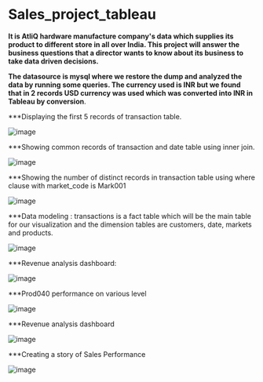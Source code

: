 # Sales_project_tableau
**It is AtliQ hardware manufacture company's data which supplies its product to different store in all over India. This project will answer the business questions that a director wants to know about its business to take data driven decisions.**

**The datasource is mysql where we restore the dump and analyzed the data by running some queries. The currency used is INR but we found that in 2 records USD currency was used which was converted into INR in Tableau by conversion**. 

***Displaying the first 5 records of transaction table.

![image](https://user-images.githubusercontent.com/123319398/224393490-c4074a18-2433-4bae-80b9-f6d047da4396.png)

***Showing common records of transaction and date table using inner join.

![image](https://user-images.githubusercontent.com/123319398/224393783-22fa08cc-4316-46f0-9b6c-3da32d0f9867.png)

***Showing the number of distinct records in transaction table using where clause with market_code is Mark001

![image](https://user-images.githubusercontent.com/123319398/224393895-907b52bd-f782-4f1f-b6d3-98ee77830d84.png)


***Data modeling : transactions is a fact table which will be the main table for our visualization and the dimension tables are customers, date, markets and products.

![image](https://user-images.githubusercontent.com/123319398/224361667-baf2579b-21dc-4584-8e77-957689b1d241.png)

***Revenue analysis dashboard:

![image](https://user-images.githubusercontent.com/123319398/224362169-2ec8de99-88ca-4dc0-b0e7-21e54a01b5de.png)


***Prod040 performance on various level

![image](https://user-images.githubusercontent.com/123319398/224362662-8593a4ae-025d-49f6-9f95-c2d75cd2a93c.png)


***Revenue analysis dashboard

![image](https://user-images.githubusercontent.com/123319398/224400909-83e2c223-3286-4919-a5be-e08d602b417a.png)

***Creating a story of Sales Performance

![image](https://user-images.githubusercontent.com/123319398/224401009-5762f662-33ea-48b3-9fa1-84af02809d37.png)



